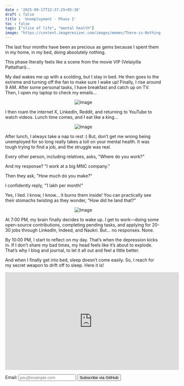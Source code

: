 ```yaml
---
date : '2025-09-17T22:37:25+05:30'
draft : false
title : 'Unemployment - Phase I'
toc : false
tags: ["slice of life", "mental health"]
image: "https://content.imageresizer.com/images/memes/There-is-Nothing-We-Can-Do-meme-803pij.jpg"
---
```



The last four months have been as precious as gems because I spent them in my home, in my bed, doing absolutely nothing.

This phase literally feels like a scene from the movie VIP (Velaiyilla Pattathari)...

My dad wakes me up with a scolding, but I stay in bed. He then goes to the extreme and turning off the fan to make sure I wake up! Finally, I rise around 9 AM. After some personal tasks, I have breakfast and catch up on TV. Then, I open my laptop to check my emails...

<p align="center">
  <img src="https://encrypted-tbn0.gstatic.com/images?q=tbn:ANd9GcSMqn0HVznffEqvn-xcxZWx6mfAWRdfNtSaEA&s" alt="Image" />
</p>

I then roam the internet X, LinkedIn, Reddit, and returning to YouTube to watch videos. Lunch time comes, and I eat like a king...

<p align="center">
  <img src="https://i.imgflip.com/7mr1vi.jpg" alt="Image" />
</p>

After lunch, I always take a nap to rest :) But, don’t get me wrong being unemployed for so long really takes a toll on your mental health. It was tough trying to find a job, and the struggle was real.

Every other person, including relatives, asks, "Where do you work?"

And my response? "I work at a big MNC company."

Then they ask, "How much do you make?"

I confidently reply, "1 lakh per month!"

Yes, I lied. I know, I know... it burns them inside! You can practically see their stomachs twisting as they wonder, “How did he land that?”

<p align="center">
  <img src="https://i.imgflip.com/3q6gin.jpg" alt="Image" />
</p>

At 7:00 PM, my brain finally decides to wake up. I get to work—doing some open-source contributions, completing pending tasks, and applying for 20-30 jobs through LinkedIn, Indeed, and Naukri. But... no responses. None.

By 10:00 PM, I start to reflect on my day. That’s when the depression kicks in. If I don’t share my bad times, my head feels like it’s about to explode. That’s why I blog and journal, to let it all out and feel a little better.

And when I finally get into bed, sleep doesn’t come easily. So, I reach for my secret weapon to drift off to sleep. Here it is!

<p align="center">
<iframe width="560" height="315" src="https://www.youtube.com/embed/8vhbTdWqXgU?si=WUBqMCX0VEje84-n" title="YouTube video player" frameborder="0" allow="accelerometer; autoplay; clipboard-write; encrypted-media; gyroscope; picture-in-picture; web-share" referrerpolicy="strict-origin-when-cross-origin" allowfullscreen></iframe>
</p>    

<!-- Comment Section Configurations! -->
<script src="https://giscus.app/client.js"
        data-repo="mdxabu/mdxabu.github.io"
        data-repo-id="R_kgDOLs5FtQ"
        data-category="Blogs"
        data-category-id="DIC_kwDOLs5Ftc4CrYy-"
        data-mapping="pathname"
        data-strict="0"
        data-reactions-enabled="0"
        data-emit-metadata="0"
        data-input-position="top"
        data-theme="light_protanopia"
        data-lang="en"
        crossorigin="anonymous"
        async>
</script>


<form action="https://github.com/mdxabu/mdxabu.github.io/issues/new" target="_blank">
  <input type="hidden" name="title" value="Subscribe request">
  <label>Email:</label>
  <input type="email" name="body" placeholder="you@example.com" required>
  <button type="submit">Subscribe via GitHub</button>
</form>
